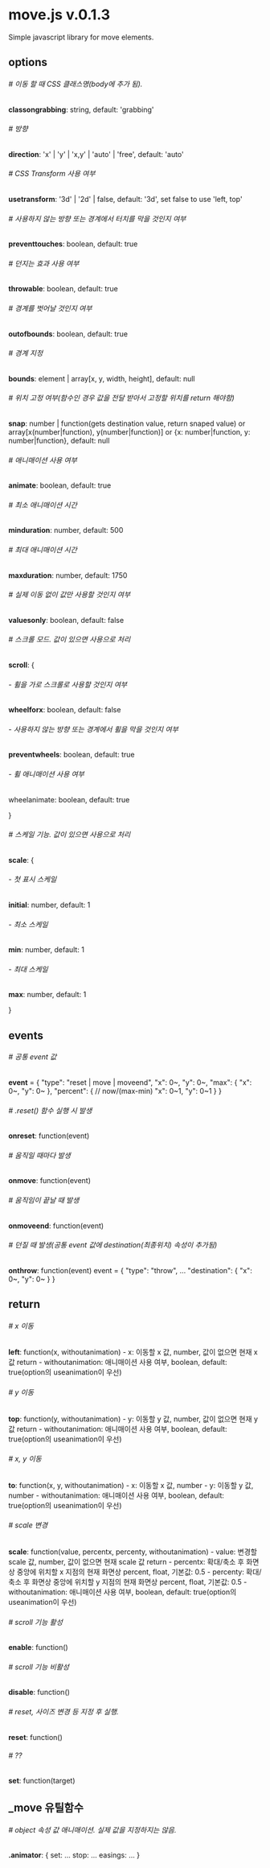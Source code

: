 # move.js v.0.1.3

Simple javascript library for move elements.


## options

###### # 이동 할 때 CSS 클래스명(body에 추가 됨).
__classongrabbing__: string, default: 'grabbing'

###### # 방향
__direction__: 'x' | 'y' | 'x,y' | 'auto' | 'free', default: 'auto'

###### # CSS Transform 사용 여부
__usetransform__: '3d' | '2d' | false, default: '3d', set false to use 'left, top'

###### # 사용하지 않는 방향 또는 경계에서 터치를 막을 것인지 여부
__preventtouches__: boolean, default: true

###### # 던지는 효과 사용 여부
__throwable__: boolean, default: true

###### # 경계를 벗어날 것인지 여부
__outofbounds__: boolean, default: true

###### # 경계 지정
__bounds__: element | array[x, y, width, height], default: null

###### # 위치 고정 여부(함수인 경우 값을 전달 받아서 고정할 위치를 return 해야함)
__snap__: number | function(gets destination value, return snaped value)
	or array[x(number|function), y(number|function)]
	or {x: number|function, y: number|function},
	default: null

###### # 애니매이션 사용 여부
__animate__: boolean, default: true

###### # 최소 애니매이션 시간
__minduration__: number, default: 500

###### # 최대 애니매이션 시간
__maxduration__: number, default: 1750

###### # 실제 이동 없이 값만 사용할 것인지 여부
__valuesonly__: boolean, default: false

###### # 스크롤 모드. 값이 있으면 사용으로 처리
__scroll__: {
###### - 휠을 가로 스크롤로 사용할 것인지 여부
__wheelforx__: boolean, default: false
###### - 사용하지 않는 방향 또는 경계에서 휠을 막을 것인지 여부
__preventwheels__: boolean, default: true
###### - 휠 애니매이션 사용 여부
wheelanimate: boolean, default: true

}

###### # 스케일 기능. 값이 있으면 사용으로 처리
__scale__: {
###### - 첫 표시 스케일
__initial__: number, default: 1
###### - 최소 스케일
__min__: number, default: 1
###### - 최대 스케일
__max__: number, default: 1

}



## events

###### # 공통 event 값
__event__ = {
	"type": "reset | move | moveend",
	"x": 0~,
	"y": 0~,
	"max": {
		"x": 0~,
		"y": 0~
	},
	"percent": { // now/(max-min)
		"x": 0~1,
		"y": 0~1
	}
}

###### # .reset() 함수 실행 시 발생
__onreset__: function(event)

###### # 움직일 때마다 발생
__onmove__: function(event)

###### # 움직임이 끝날 때 발생
__onmoveend__: function(event)

###### # 던질 때 발생(공통 event 값에 destination(최종위치) 속성이 추가됨)
__onthrow__: function(event)
	event = {
		"type": "throw",
		...
		"destination": {
			"x": 0~,
			"y": 0~
		}
	}


## return

###### # x 이동
__left__: function(x, withoutanimation)
	- x: 이동할 x 값, number, 값이 없으면 현재 x 값 return
	- withoutanimation: 애니매이션 사용 여부, boolean, default: true(option의 useanimation이 우선)

###### # y 이동
__top__: function(y, withoutanimation)
	- y: 이동할 y 값, number, 값이 없으면 현재 y 값 return
	- withoutanimation: 애니매이션 사용 여부, boolean, default: true(option의 useanimation이 우선)

###### # x, y 이동
__to__: function(x, y, withoutanimation)
	- x: 이동할 x 값, number
	- y: 이동할 y 값, number
	- withoutanimation: 애니매이션 사용 여부, boolean, default: true(option의 useanimation이 우선)

###### # scale 변경
__scale__: function(value, percentx, percenty, withoutanimation)
	- value: 변경할 scale 값, number, 값이 없으면 현재 scale 값 return
	- percentx: 확대/축소 후 화면상 중앙에 위치할 x 지점의 현재 화면상 percent, float, 기본값: 0.5
	- percenty: 확대/축소 후 화면상 중앙에 위치할 y 지점의 현재 화면상 percent, float, 기본값: 0.5
	- withoutanimation: 애니매이션 사용 여부, boolean, default: true(option의 useanimation이 우선)

###### # scroll 기능 활성
__enable__: function()

###### # scroll 기능 비활성
__disable__: function()

###### # reset, 사이즈 변경 등 지정 후 실행.
__reset__: function()

###### # ??
__set__: function(target)


## _move 유틸함수

###### # object 속성 값 애니매이션. 실제 값을 지정하지는 않음.
__.animator__: {
	set: ...
	stop: ...
	easings: ...
}
